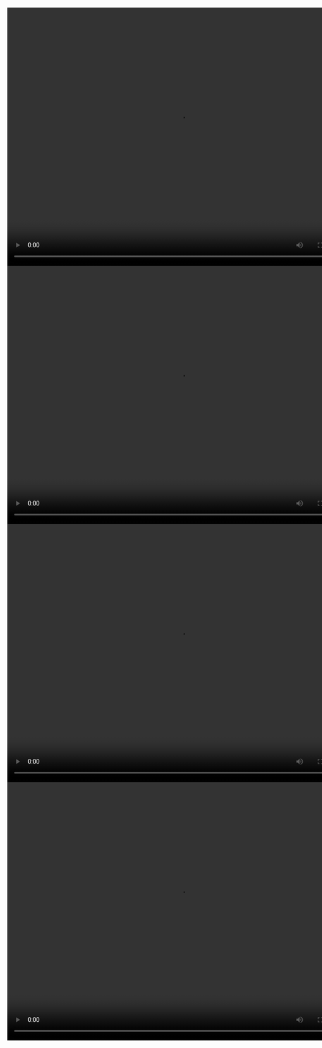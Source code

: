 <video src="https://www.youtube.com/watch?v=aMoBobgeYbY" width="800px" height="600px" controls="controls"></video>
<video src="https://www.youtube.com/watch?v=aMoBobgeYbY" width="800px" height="600px" controls="controls"></video>
<video src="https://www.youtube.com/watch?v=aMoBobgeYbY" width="800px" height="600px" controls="controls"></video>
<video src="https://www.youtube.com/watch?v=aMoBobgeYbY" width="800px" height="600px" controls="controls"></video>
